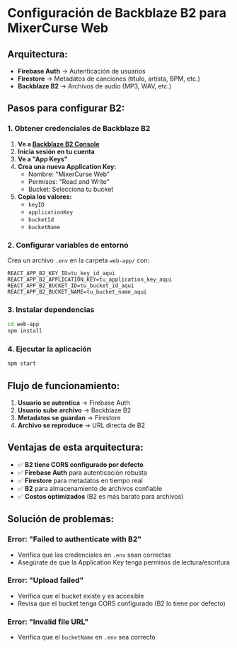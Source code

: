 # Configuración de Backblaze B2 para MixerCurse Web

## Arquitectura:
- **Firebase Auth** → Autenticación de usuarios
- **Firestore** → Metadatos de canciones (título, artista, BPM, etc.)
- **Backblaze B2** → Archivos de audio (MP3, WAV, etc.)

## Pasos para configurar B2:

### 1. Obtener credenciales de Backblaze B2

1. **Ve a [Backblaze B2 Console](https://secure.backblaze.com/user_signin.htm)**
2. **Inicia sesión en tu cuenta**
3. **Ve a "App Keys"**
4. **Crea una nueva Application Key:**
   - Nombre: "MixerCurse Web"
   - Permisos: "Read and Write"
   - Bucket: Selecciona tu bucket
5. **Copia los valores:**
   - `keyID`
   - `applicationKey`
   - `bucketId`
   - `bucketName`

### 2. Configurar variables de entorno

Crea un archivo `.env` en la carpeta `web-app/` con:

```env
REACT_APP_B2_KEY_ID=tu_key_id_aqui
REACT_APP_B2_APPLICATION_KEY=tu_application_key_aqui
REACT_APP_B2_BUCKET_ID=tu_bucket_id_aqui
REACT_APP_B2_BUCKET_NAME=tu_bucket_name_aqui
```

### 3. Instalar dependencias

```bash
cd web-app
npm install
```

### 4. Ejecutar la aplicación

```bash
npm start
```

## Flujo de funcionamiento:

1. **Usuario se autentica** → Firebase Auth
2. **Usuario sube archivo** → Backblaze B2
3. **Metadatos se guardan** → Firestore
4. **Archivo se reproduce** → URL directa de B2

## Ventajas de esta arquitectura:

- ✅ **B2 tiene CORS configurado por defecto**
- ✅ **Firebase Auth** para autenticación robusta
- ✅ **Firestore** para metadatos en tiempo real
- ✅ **B2** para almacenamiento de archivos confiable
- ✅ **Costos optimizados** (B2 es más barato para archivos)

## Solución de problemas:

### Error: "Failed to authenticate with B2"
- Verifica que las credenciales en `.env` sean correctas
- Asegúrate de que la Application Key tenga permisos de lectura/escritura

### Error: "Upload failed"
- Verifica que el bucket existe y es accesible
- Revisa que el bucket tenga CORS configurado (B2 lo tiene por defecto)

### Error: "Invalid file URL"
- Verifica que el `bucketName` en `.env` sea correcto

